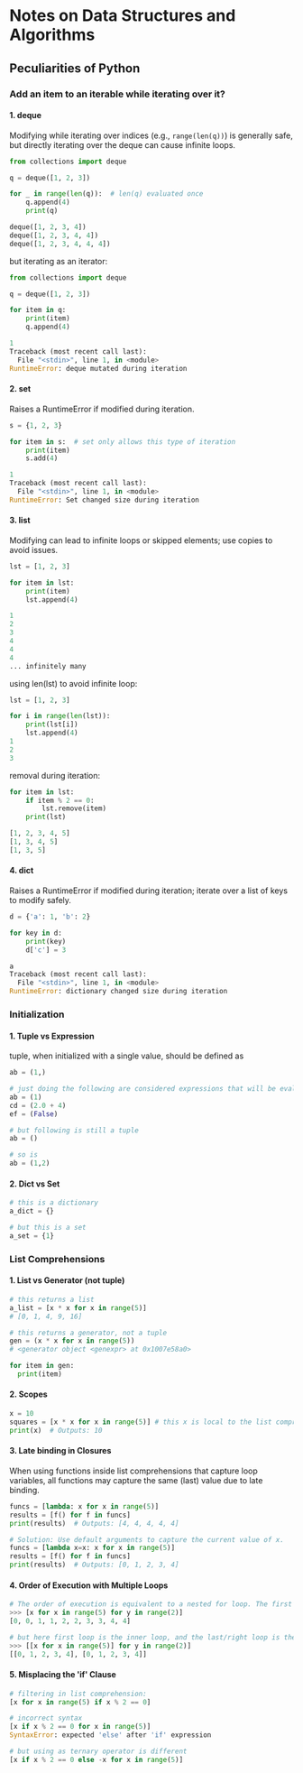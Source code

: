 # Notes on Data Structures and Algorithms

## Peculiarities of Python

### Add an item to an iterable while iterating over it?
#### 1. deque
Modifying while iterating over indices (e.g., `range(len(q))`) is generally safe, but directly iterating over the deque can cause infinite loops.
```py
from collections import deque

q = deque([1, 2, 3])

for _ in range(len(q)):  # len(q) evaluated once
	q.append(4)
	print(q)

deque([1, 2, 3, 4])
deque([1, 2, 3, 4, 4])
deque([1, 2, 3, 4, 4, 4])
```

but iterating as an iterator:
```py
from collections import deque

q = deque([1, 2, 3])

for item in q:
	print(item)
	q.append(4)

1
Traceback (most recent call last):
  File "<stdin>", line 1, in <module>
RuntimeError: deque mutated during iteration
```

#### 2. set
Raises a RuntimeError if modified during iteration.
```py
s = {1, 2, 3}

for item in s:  # set only allows this type of iteration
	print(item)
	s.add(4)

1
Traceback (most recent call last):
  File "<stdin>", line 1, in <module>
RuntimeError: Set changed size during iteration
```

#### 3. list
Modifying can lead to infinite loops or skipped elements; use copies to avoid issues.
```py
lst = [1, 2, 3]

for item in lst:
	print(item)
	lst.append(4)

1
2
3
4
4
4
... infinitely many
```

using len(lst) to avoid infinite loop:
```py
lst = [1, 2, 3]

for i in range(len(lst)):
	print(lst[i])
	lst.append(4)
1
2
3
```

removal during iteration:
```py
for item in lst:
	if item % 2 == 0:
		lst.remove(item)
	print(lst)

[1, 2, 3, 4, 5]
[1, 3, 4, 5]
[1, 3, 5]
```

#### 4. dict
Raises a RuntimeError if modified during iteration; iterate over a list of keys to modify safely.

```py
d = {'a': 1, 'b': 2}

for key in d:
	print(key)
	d['c'] = 3

a
Traceback (most recent call last):
  File "<stdin>", line 1, in <module>
RuntimeError: dictionary changed size during iteration
```

### Initialization
#### 1. Tuple vs Expression
tuple, when initialized with a single value, should be defined as 
```py
ab = (1,)

# just doing the following are considered expressions that will be evaluated to int, float & bool
ab = (1)
cd = (2.0 + 4)
ef = (False)

# but following is still a tuple
ab = ()

# so is
ab = (1,2)
```

#### 2. Dict vs Set
```py
# this is a dictionary
a_dict = {}

# but this is a set
a_set = {1}
```
### List Comprehensions

#### 1. List vs Generator (not tuple)
```py
# this returns a list
a_list = [x * x for x in range(5)]
# [0, 1, 4, 9, 16]

# this returns a generator, not a tuple
gen = (x * x for x in range(5))
# <generator object <genexpr> at 0x1007e58a0>

for item in gen:
  print(item)
```

#### 2. Scopes
```py
x = 10
squares = [x * x for x in range(5)] # this x is local to the list comprehension
print(x)  # Outputs: 10
```

#### 3. Late binding in Closures
When using functions inside list comprehensions that capture loop variables, all functions may capture the same (last) value due to late binding.

```py
funcs = [lambda: x for x in range(5)]
results = [f() for f in funcs]
print(results)  # Outputs: [4, 4, 4, 4, 4]

# Solution: Use default arguments to capture the current value of x.
funcs = [lambda x=x: x for x in range(5)]
results = [f() for f in funcs]
print(results)  # Outputs: [0, 1, 2, 3, 4]
```

#### 4. Order of Execution with Multiple Loops
```py
# The order of execution is equivalent to a nested for loop. The first loop is the outer loop, and the last/right loop is the innermost loop:
>>> [x for x in range(5) for y in range(2)]
[0, 0, 1, 1, 2, 2, 3, 3, 4, 4]

# but here first loop is the inner loop, and the last/right loop is the outer loop:
>>> [[x for x in range(5)] for y in range(2)]
[[0, 1, 2, 3, 4], [0, 1, 2, 3, 4]]
```

#### 5. Misplacing the 'if' Clause

```py
# filtering in list comprehension: 
[x for x in range(5) if x % 2 == 0]

# incorrect syntax
[x if x % 2 == 0 for x in range(5)]
SyntaxError: expected 'else' after 'if' expression

# but using as ternary operator is different
[x if x % 2 == 0 else -x for x in range(5)]
```

